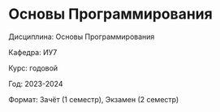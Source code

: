 # Основы Программирования

Дисциплина: Основы Программирования

Кафедра: ИУ7

Курс: годовой

Год: 2023-2024

Формат: Зачёт (1 семестр), Экзамен (2 семестр)
